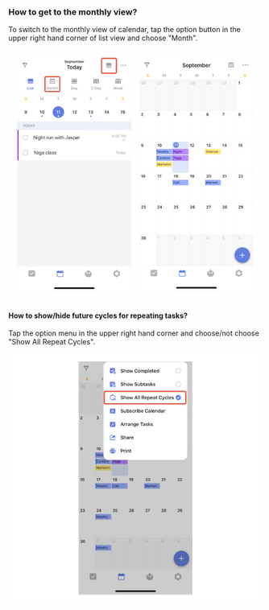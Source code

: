 ### How to get to the monthly view?

To switch to the monthly view of calendar, tap the option button in the upper right hand corner of list view and choose "Month".

![iosmonthlyview1](../../images/ticktick-ios-app/calendar/monthlyview1.jpg)

#### How to show/hide future cycles for repeating tasks?

Tap the option menu in the upper right hand corner and choose/not choose "Show All Repeat Cycles".

![iosmonthlyview2](../../images/ticktick-ios-app/calendar/monthlyview2.jpg)